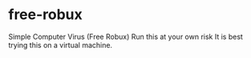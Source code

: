 # free-robux
Simple Computer Virus (Free Robux)
Run this at your own risk
It is best trying this on a virtual machine.
